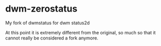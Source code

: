 # dwm-zerostatus
My fork of dwmstatus for dwm status2d

At this point it is extremely different from the original, so much so that it
cannot really be considered a fork anymore.
